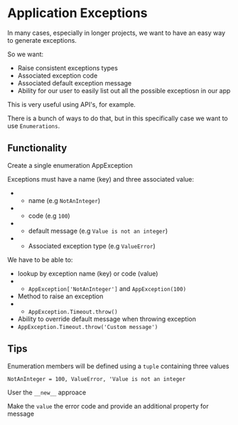 # Application Exceptions

In many cases, especially in longer projects, we want to have an easy way to generate exceptions.

So we want:

- Raise consistent exceptions types
- Associated exception code
- Associated default exception message
- Ability for our user to easily list out all the possible exceptiosn in our app

This is very useful using API's, for example.

There is a bunch of ways to do that, but in this specifically case we want to use `Enumerations`.

## Functionality

Create a single enumeration AppException

Exceptions must have a name (key) and three associated value:

- - name (e.g `NotAnInteger`)
- - code (e.g `100`)
- - default message (e.g `Value is not an integer`)
- - Associated exception type (e.g `ValueError`)

We have to be able to:

- lookup by exception name (key) or code (value)
- - `AppException['NotAnInteger']` and `AppException(100)`
- Method to raise an exception
- - `AppException.Timeout.throw()`
- Ability to override default message when throwing exception
- `AppException.Timeout.throw('Custom message')`

## Tips

Enumeration members will be defined using a `tuple` containing three values

`NotAnInteger = 100, ValueError, 'Value is not an integer`

User the `__new__` approace

Make the `value` the error code and provide an additional property for message
